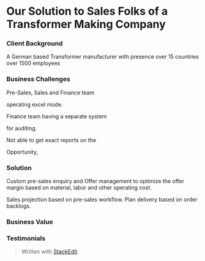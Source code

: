 
# Our Solution to Sales Folks of a Transformer Making Company

### Client Background
A German based Transformer manufacturer with presence over 15 countries over 1500 employees
### Business Challenges








Pre-Sales, Sales and Finance team

operating excel mode.

Finance team having a separate system

for auditing.

Not able to get exact reports on the

Opportunity,
### Solution
Custom pre-sales enquiry and Offer management to optimize the offer margin based on material, labor and other operating cost.

Sales projection based on pre-sales workflow. Plan delivery based on order backlogs.

### Business Value
### Testimonials


> Written with [StackEdit](https://stackedit.io/).
<!--stackedit_data:
eyJoaXN0b3J5IjpbMTg4MDEwNDYwNiwyMTI4MjYyNDczLC0zNz
YyNDg4NzAsLTIwMzcyNTUyNTcsLTEyOTcxMzg2ODNdfQ==
-->